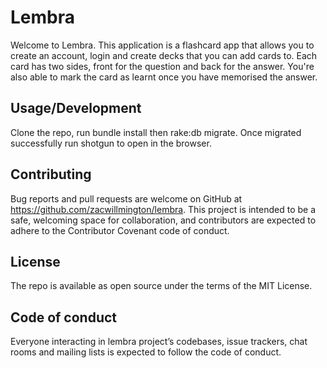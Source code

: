# Lembra 

Welcome to Lembra. This application is a flashcard app that allows you to create an account, login and create decks that you can add cards to. Each card has two sides, front for the question and back for the answer. You're also able to mark the card as learnt once you have memorised the answer.

## Usage/Development

Clone the repo, run bundle install then rake:db migrate. Once migrated successfully run shotgun to open in the browser.

## Contributing

Bug reports and pull requests are welcome on GitHub at https://github.com/zacwillmington/lembra. This project is intended to be a safe, welcoming space for collaboration, and contributors are expected to adhere to the Contributor Covenant code of conduct.

## License

The repo is available as open source under the terms of the MIT License.

## Code of conduct

Everyone interacting in lembra project’s codebases, issue trackers, chat rooms and mailing lists is expected to follow the code of conduct.
